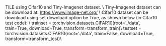 TILE using Cifar10 and Tiny-Imagenet dataset. \\
Tiny-Imagenet dataset can be download at: https://www.image-net.org/ \\
Cifar10 dataset can be download using set download option be True, as shown below (in Cifar10 test code): \\
trainset = torchvision.datasets.CIFAR10(root='./data', train=True, download=True, transform=transform_train)\\
testset = torchvision.datasets.CIFAR10(root='./data', train=False, download=True, transform=transform_test)\\
